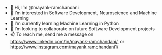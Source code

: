 - 👋 Hi, I’m @mayank-ramchandani
- 👀 I’m interested in Software Development, Neuroscience and Machine Learning
- 🌱 I’m currently learning Machine Learning in Python
- 💞️ I’m looking to collaborate on future Software Development projects
- 📫 To reach me, send me a message on https://www.linkedin.com/in/mayank-ramchandani/, or https://www.instagram.com/mayank.ramchandani1/

<!---
mayank-ramchandani/mayank-ramchandani is a ✨ special ✨ repository because its `README.md` (this file) appears on your GitHub profile.
You can click the Preview link to take a look at your changes.
--->
